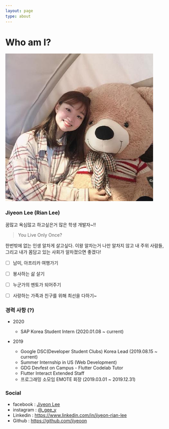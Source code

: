 ```yaml
---
layout: page
type: about
---
```


# Who am I?



![내사진](../assets/images/jiyeonlee.jpeg)

### Jiyeon Lee (Rian Lee)

꿈많고 욕심많고 하고싶은거 많은 학생 개발자~!!

> You Live Only Once?

한번밖에 없는 인생 알차게 살고싶다. 이왕 알차는거 나만 알차지 않고 내 주위 사람들, 그리고 내가 몸담고 있는 사회가 알차졌으면 좋겠다!

- [ ] 남미, 아프리카 여행가기
- [ ] 봉사하는 삶 살기
- [ ] 누군가의 멘토가 되어주기
- [ ] 사랑하는 가족과 친구를 위해 최선을 다하기~


### 경력 사항 (?)

- 2020
    - SAP Korea Student Intern (2020.01.08 ~ current)

- 2019
    - Google DSC(Developer Student Clubs) Korea Lead (2019.08.15 ~ current)
    - Summer Internship in US (Web Development)
    - GDG Devfest on Campus - Flutter Codelab Tutor
    - Flutter Interact Extended Staff
    - 프로그래밍 소모임 EMOTE 회장 (2019.03.01 ~ 2019.12.31)


### Social

- facebook : [Jiyeon Lee](https://www.facebook.com/profile.php?id=100005354681961)
- instagram : [@_gee_y](https://www.instagram.com/_gee_y/?hl=ko)
- Linkedin : <https://www.linkedin.com/in/jiyeon-rian-lee>
- Github : <https://github.com/jiyeoon>